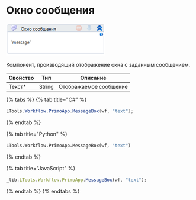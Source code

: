 # Окно сообщения

![](../../../resources/activities/basic/dialogs/image-387.png)

Компонент, производящий отображение окна с заданным сообщением.

| Свойство | Тип    | Описание               |
| -------- | ------ | ---------------------- |
| Текст\*  | String | Отображаемое сообщение |

{% tabs %}
{% tab title="C#" %}
```csharp
LTools.Workflow.PrimoApp.MessageBox(wf, "text");
```
{% endtab %}

{% tab title="Python" %}
```python
LTools.Workflow.PrimoApp.MessageBox(wf, "text")
```
{% endtab %}

{% tab title="JavaScript" %}
```javascript
_lib.LTools.Workflow.PrimoApp.MessageBox(wf, "text");
```
{% endtab %}
{% endtabs %}